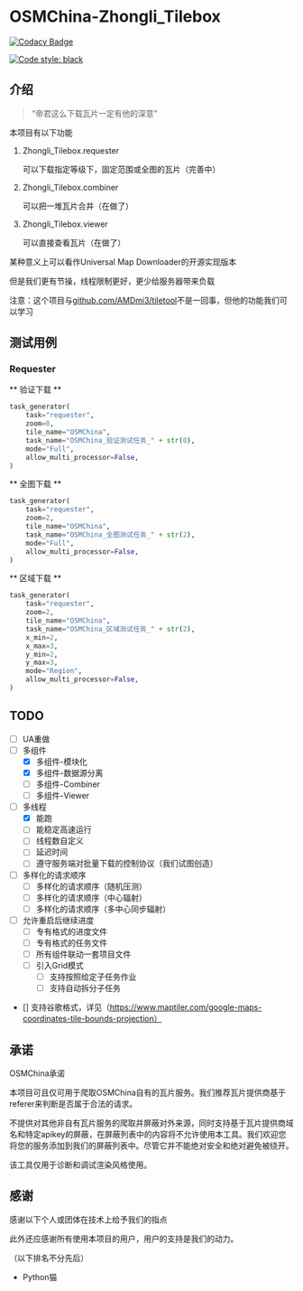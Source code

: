 # OSMChina-Zhongli_Tilebox

[![Codacy Badge](https://app.codacy.com/project/badge/Grade/09550a3454354189bd3963a89dd0a422)](https://www.codacy.com/gh/OSMChina/OSMChina-Zhongli_Tilebox/dashboard?utm_source=github.com&amp;utm_medium=referral&amp;utm_content=OSMChina/OSMChina-Zhongli_Tilebox&amp;utm_campaign=Badge_Grade)
<!-- ![FOSSA Status] -->
[![Code style: black](https://img.shields.io/badge/code%20style-black-000000.svg)](https://github.com/psf/black)
<!-- ![BLACK PYTHON STYLE] -->

## 介绍

>
>“帝君这么下载瓦片一定有他的深意”

本项目有以下功能

1. Zhongli_Tilebox.requester

   可以下载指定等级下，固定范围或全图的瓦片（完善中）

2. Zhongli_Tilebox.combiner

   可以把一堆瓦片合并（在做了）

3. Zhongli_Tilebox.viewer

   可以直接查看瓦片（在做了）

某种意义上可以看作Universal Map Downloader的开源实现版本

但是我们更有节操，线程限制更好，更少给服务器带来负载

注意：这个项目与[github.com/AMDmi3/tiletool](https://wiki.openstreetmap.org/wiki/Tiletool)不是一回事，但他的功能我们可以学习

## 测试用例

### Requester

** 验证下载 **

```python
task_generator(
    task="requester",
    zoom=0,
    tile_name="OSMChina",
    task_name="OSMChina_验证测试任务_" + str(0),
    mode="Full",
    allow_multi_processor=False,
)
```

** 全图下载 **

```python
task_generator(
    task="requester",
    zoom=2,
    tile_name="OSMChina",
    task_name="OSMChina_全图测试任务_" + str(2),
    mode="Full",
    allow_multi_processor=False,
)
```

** 区域下载 **

```python
task_generator(
    task="requester",
    zoom=2,
    tile_name="OSMChina",
    task_name="OSMChina_区域测试任务_" + str(2),
    x_min=2,
    x_max=3,
    y_min=2,
    y_max=3,
    mode="Region",
    allow_multi_processor=False,
)
```

## TODO

- [ ] UA重做
- [ ] 多组件
    - [x] 多组件-模块化
    - [x] 多组件-数据源分离
    - [ ] 多组件-Combiner
    - [ ] 多组件-Viewer
- [ ] 多线程
    - [x] 能跑
    - [ ] 能稳定高速运行
    - [ ] 线程数自定义
    - [ ] 延迟时间
    - [ ] 遵守服务端对批量下载的控制协议（我们试图创造）
- [ ] 多样化的请求顺序
    - [ ] 多样化的请求顺序（随机压测）
    - [ ] 多样化的请求顺序（中心辐射）
    - [ ] 多样化的请求顺序（多中心同步辐射）
- [ ] 允许重启后继续进度
    - [ ] 专有格式的进度文件
    - [ ] 专有格式的任务文件
    - [ ] 所有组件联动一套项目文件
    - [ ] 引入Grid模式
        - [ ] 支持按照给定子任务作业
        - [ ] 支持自动拆分子任务
- [] 支持谷歌格式，详见（https://www.maptiler.com/google-maps-coordinates-tile-bounds-projection）

## 承诺

OSMChina承诺

本项目可且仅可用于爬取OSMChina自有的瓦片服务。我们推荐瓦片提供商基于referer来判断是否属于合法的请求。

不提供对其他非自有瓦片服务的爬取并屏蔽对外来源，同时支持基于瓦片提供商域名和特定apikey的屏蔽，在屏蔽列表中的内容将不允许使用本工具。我们欢迎您将您的服务添加到我们的屏蔽列表中。尽管它并不能绝对安全和绝对避免被绕开。

该工具仅用于诊断和调试渲染风格使用。


## 感谢

感谢以下个人或团体在技术上给予我们的指点

此外还应感谢所有使用本项目的用户，用户的支持是我们的动力。

（以下排名不分先后）

+ Python猫
